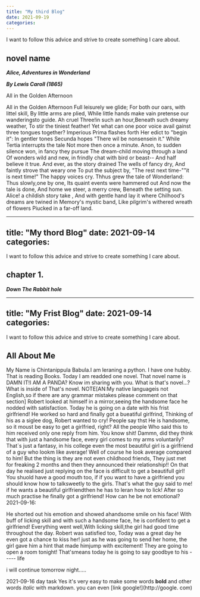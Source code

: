 ```yaml
---
title: "My third Blog"
date: 2021-09-19
categories:
---
```


I want to follow this advice and strive to create something I care about.

## novel name
***Alice, Adventures in Wonderland***

***By Lewis Caroll (1865)***

All in the Golden Afternoon

All in the Golden Afternoon
Full leisurely we glide;
For both  our oars, with littel skill,
By little arms are plied,
While little hands make vain pretense our wanderingsto guide.
Ah cruel Three!in such an hour,Beneath such dreamy weather,
To stir the tiniest feather!
Yet what can one poor voice avail
gainst three tongues together?
Imperious Prima flashes forth Her edict to "begin it":
In gentler tones Secunda hopes
"There wil be nonsensein it."
While Tertia interrupts the tale
Not more then once a minute.
Anon, to sudden silence won,
in fancy they pursue
The dream-child moving through a land
Of wonders wild and new, in frindly chat with bird or beast-- And half believe it true.
And ever, as the story drained 
The wells of fancy dry,
And faintly strove that weary one To put the subject by,
"The rest next time-""it is next time!"
The happy voices cry.
Thhus grew the tale of Wonderland:
Thus slowly,one by one,
Its quaint events were hammered out
And now the tale is done,
And home we steer, a merry crew,
Beneath the setting sun.
Alice! a childish story take ,
And with gentle hand lay it where Chilhood's dreams are twined
in Memory's mystic band,
Like pilgrim's withered wreath of flowers
Piucked in a far-off land.

---
title: "My thord  Blog"
date: 2021-09-14
categories:
---

I want to follow this advice and strive to create something I care about.

## chapter 1.

***Down The Rabbit hole***






---
title: "My Frist Blog"
date: 2021-09-14
categories:
---

I want to follow this advice and strive to create something I care about.

## All About Me

My Name is Chintanippula Babula.I am leraning a python.
I have one hubby. 
That is reading Books. 
Today I am readded one novel.
That novel name is DAMN IT!I AM A PANDA?
Know im sharing with you.
 What is that's novel...?
 What is inside of That's novel.
 NOTE[AN:My native languageis not English,so if there are any grammar mistakes please comment on that section]
 Robert looked at himself in a mirror,seeing the handsome face he nodded with satisfaction.
 Today he is going on a date with his frist girlfriend!
 He worked so hard and finally got a bueatiful girlfrind, Thinking of his as a siglee dog, Robert wanted to cry!
People say thst He is handsome, so it moust be easy to get a girlfried, right?
All the people Who said this to him received only one reply from him.
You know shit!
Dammn, did they think that with just a handsome face, every girl comes to my arms voluntarily?
That`s just a fantasy, in his college even the most beautiful girl is a girlfriend of a guy who lookm like average!
Well of course he look average compared to him!
But the thing is they are not even childhood friends, They just met for freaking 2 months and then they announced their relationship!!
On that day he realised just replying on the face is difficult to get a beautifull girl!
You shuold have a good mouth too, if if you want to have a girlfriend you should know how to talksweetly to the girls.
That's what the guy said to me!
if he wants a beautiful girlfriendthen he has to leran how to lick!
After so much practise he finally got a girlfriend!
How can he be not emotional?
2021-09-16:

He shorted out his emotion and showed ahandsome smile on his face!
With buff of licking skill and with such a handsome face, he is confident to get a girlfriend!
Everything went well,With licking skill,the girl had good time throughout the day.
Robert was satisfied too, Today was a great day he even got a chance to kiss her!
just as he  was going to send her home, the girl gave him a hint that made himjump with excitement!
They are going to open a room tonight!
That'smeans today he is going to say goodbye to his ----- life 

i will continue tomorrow night.....

2021-09-16 day task
Yes it's very easy to make some words **bold** and other words *italic*  with markdown. you can even [link google!](http://google. com)  
